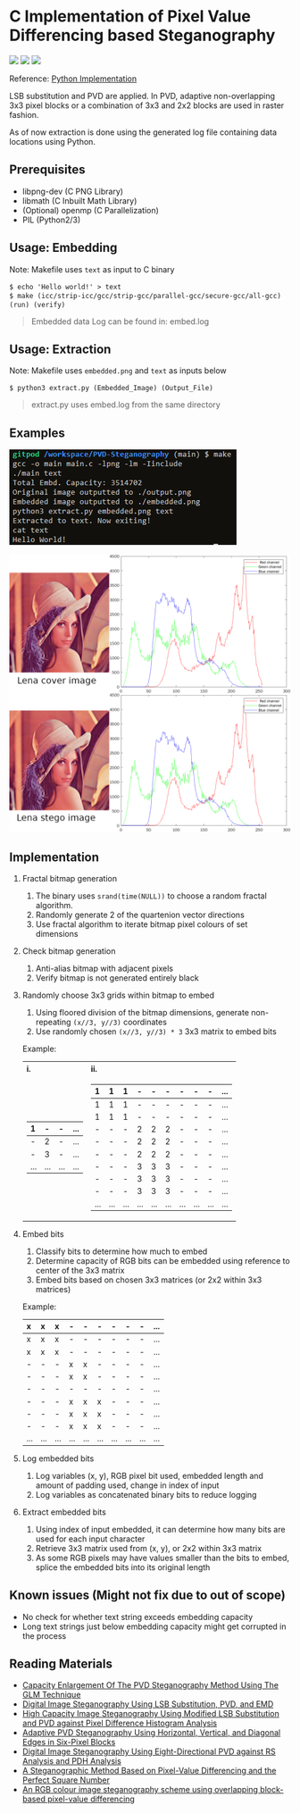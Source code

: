 # C Implementation of Pixel Value Differencing based Steganography
[![](https://img.shields.io/badge/Category-Steganography-E5A505?style=flat-square)]() [![](https://img.shields.io/badge/Language-C-E5A505?style=flat-square)]() [![](https://img.shields.io/badge/Version-1.4-E5A505?style=flat-square&color=green)]()

Reference: [Python Implementation](https://github.com/TonyJosi97/pvd_steganography)

LSB substitution and PVD are applied. In PVD, adaptive non-overlapping 3x3 pixel blocks or a combination of 3x3 and 2x2 blocks are used in raster fashion.

As of now extraction is done using the generated log file containing data locations using Python.

## Prerequisites

- libpng-dev (C PNG Library)
- libmath (C Inbuilt Math Library)
- (Optional) openmp (C Parallelization)
- PIL (Python2/3)

## Usage: Embedding

Note: Makefile uses `text` as input to C binary

```shell
$ echo 'Hello world!' > text
$ make (icc/strip-icc/gcc/strip-gcc/parallel-gcc/secure-gcc/all-gcc) (run) (verify)
```

> Embedded data Log can be found in: embed.log

## Usage: Extraction

Note: Makefile uses `embedded.png` and `text` as inputs below

```shell
$ python3 extract.py (Embedded_Image) (Output_File) 
```

> extract.py uses embed.log from the same directory

## Examples

![Embedding and Extraction Example](rsrc/example.png)

![Lena Example](rsrc/comparison_hist.png)

## Implementation

1. Fractal bitmap generation
    1. The binary uses `srand(time(NULL))` to choose a random fractal algorithm.
    2. Randomly generate 2 of the quartenion vector directions
    3. Use fractal algorithm to iterate bitmap pixel colours of set dimensions
2. Check bitmap generation
    1. Anti-alias bitmap with adjacent pixels
    2. Verify bitmap is not generated entirely black
3. Randomly choose 3x3 grids within bitmap to embed
    1. Using floored division of the bitmap dimensions, generate non-repeating `(x//3, y//3)` coordinates
    2. Use randomly chosen `(x//3, y//3) * 3` 3x3 matrix to embed bits

    Example:
    <table>
    <tr><th>i.</th><th>ii.</th></tr>
    <tr><td>

    |1|-|-|...|
    |-|-|-|-|
    |-|2|-|...|
    |-|3|-|...|
    |...|...|...|...|

    </td><td>

    |1|1|1|-|-|-|-|-|-|...|
    |-|-|-|-|-|-|-|-|-|-|
    |1|1|1|-|-|-|-|-|-|...|
    |1|1|1|-|-|-|-|-|-|...|
    |-|-|-|2|2|2|-|-|-|...|
    |-|-|-|2|2|2|-|-|-|...|
    |-|-|-|2|2|2|-|-|-|...|
    |-|-|-|3|3|3|-|-|-|...|
    |-|-|-|3|3|3|-|-|-|...|
    |-|-|-|3|3|3|-|-|-|...|
    |...|...|...|...|...|...|...|...|...|...|

    </td></tr> </table>

4. Embed bits
    1. Classify bits to determine how much to embed
    2. Determine capacity of RGB bits can be embedded using reference to center of the 3x3 matrix
    3. Embed bits based on chosen 3x3 matrices (or 2x2 within 3x3 matrices)

    Example:

    |x|x|x|-|-|-|-|-|-|...|
    |-|-|-|-|-|-|-|-|-|-|
    |x|x|x|-|-|-|-|-|-|...|
    |x|x|x|-|-|-|-|-|-|...|
    |-|-|-|x|x|-|-|-|-|...|
    |-|-|-|x|x|-|-|-|-|...|
    |-|-|-|-|-|-|-|-|-|...|
    |-|-|-|x|x|x|-|-|-|...|
    |-|-|-|x|x|x|-|-|-|...|
    |-|-|-|x|x|x|-|-|-|...|
    |...|...|...|...|...|...|...|...|...|...|

5. Log embedded bits
    1. Log variables (x, y), RGB pixel bit used, embedded length and amount of padding used, change in index of input
    2. Log variables as concatenated binary bits to reduce logging
6. Extract embedded bits
    1. Using index of input embedded, it can determine how many bits are used for each input character
    2. Retrieve 3x3 matrix used from (x, y), or 2x2 within 3x3 matrix
    3. As some RGB pixels may have values smaller than the bits to embed, splice the embedded bits into its original length 

## Known issues (Might not fix due to out of scope)

- No check for whether text string exceeds embedding capacity
- Long text strings just below embedding capacity might get corrupted in the process

## Reading Materials

- [Capacity Enlargement Of The PVD Steganography Method Using The GLM Technique](https://arxiv.org/ftp/arxiv/papers/1601/1601.00299.pdf)
- [Digital Image Steganography Using LSB Substitution, PVD, and EMD](http://downloads.hindawi.com/journals/mpe/2018/1804953.pdf)
- [High Capacity Image Steganography Using Modified LSB Substitution and PVD against Pixel Difference Histogram Analysis](http://downloads.hindawi.com/journals/scn/2018/1505896.pdf)
- [Adaptive PVD Steganography Using Horizontal, Vertical, and Diagonal Edges in Six-Pixel Blocks](http://downloads.hindawi.com/journals/scn/2017/1924618.pdf)
- [Digital Image Steganography Using Eight-Directional PVD against RS Analysis and PDH Analysis](http://downloads.hindawi.com/journals/am/2018/4847098.pdf)
- [A Steganographic Method Based on Pixel-Value Differencing and the Perfect Square Number](http://downloads.hindawi.com/journals/jam/2013/189706.pdf)
- [An RGB colour image steganography scheme using overlapping block-based pixel-value differencing](https://royalsocietypublishing.org/doi/10.1098/rsos.161066)
